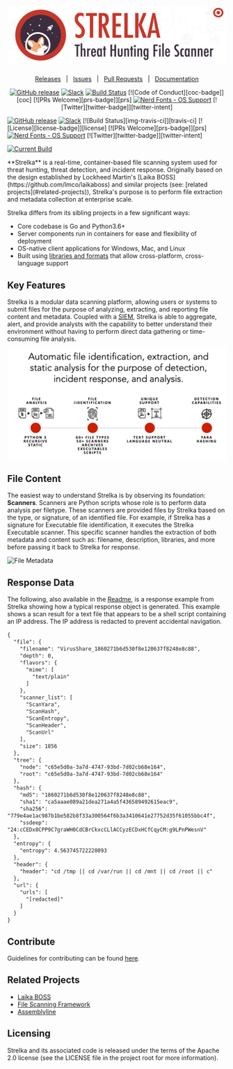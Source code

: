 <h1 align="center">
  <img src="./misc/assets/strelka_banner.png" alt="Strelka Banner" />
</h1>

<div align="center">

[Releases][release]&nbsp;&nbsp;&nbsp;|&nbsp;&nbsp;&nbsp;[Issues](issues)&nbsp;&nbsp;&nbsp;|&nbsp;&nbsp;&nbsp;[Pull Requests](pull-requests)&nbsp;&nbsp;&nbsp;|&nbsp;&nbsp;&nbsp;[Documentation][wiki]

[![GitHub release][img-version-badge]][repo] [![Slack][img-slack-badge]][slack] [![Build Status][img-actions-badge]][actions-ci] [![Code of Conduct][coc-badge]][coc] [![PRs Welcome][prs-badge]][prs]  <a href="#patched-fonts" title=""><img src="https://raw.githubusercontent.com/wiki/ryanoasis/nerd-fonts/images/faux-shield-badge-os-logos.svg?sanitize=true" alt="Nerd Fonts - OS Support"></a> [![Twitter][twitter-badge]][twitter-intent]

</div>

[![GitHub release][img-version-badge]][repo] [![Slack][img-slack-badge]][slack] [![Build Status][img-travis-ci]][travis-ci] [![License][license-badge]][license] [![PRs Welcome][prs-badge]][prs]  <a href="#patched-fonts" title=""><img src="https://raw.githubusercontent.com/wiki/ryanoasis/nerd-fonts/images/faux-shield-badge-os-logos.svg?sanitize=true" alt="Nerd Fonts - OS Support"></a> [![Twitter][twitter-badge]][twitter-intent]

[![Current Build](https://github.com/target/strelka/actions/workflows/build_strelka_on_push.yml/badge.svg)](https://github.com/target/strelka/actions/workflows/build_strelka_on_push.yml)

</div>
**Strelka** is a real-time, container-based file scanning system used for threat hunting, threat detection, and incident response. Originally based on the design established by Lockheed Martin's [Laika BOSS](https://github.com/lmco/laikaboss) and similar projects (see: [related projects](#related-projects)), Strelka's purpose is to perform file extraction and metadata collection at enterprise scale.

Strelka differs from its sibling projects in a few significant ways:
* Core codebase is Go and Python3.6+
* Server components run in containers for ease and flexibility of deployment
* OS-native client applications for Windows, Mac, and Linux
* Built using [libraries and formats](#architecture) that allow cross-platform, cross-language support

## Key Features
Strelka is a modular data scanning platform, allowing users or systems to submit files for the purpose of analyzing, extracting, and reporting file content and metadata. Coupled with a [SIEM](https://en.wikipedia.org/wiki/Security_information_and_event_management), Strelka is able to aggregate, alert, and provide analysts with the capability to better understand their environment without having to perform direct data gathering or time-consuming file analysis.

![Strelka Features](./misc/assets/strelka_features.png)


## File Content
The easiest way to understand Strelka is by observing its foundation: **Scanners**. Scanners are Python scripts whose role is to perform data analysis per filetype. These scanners are provided files by Strelka based on the type, or signature, of an identified file. For example, if Strelka has a signature for Executable file identification, it executes the Strelka Executable scanner. This specific scanner handles the extraction of both metadata and content such as: filename, description, libraries, and more before passing it back to Strelka for response. 

![File Metadata](./misc/assets/strelka_content.png)

## Response Data
The following, also available in the [Readme](https://github.com/target/strelka/blob/f87d2ca15c38d54a4b4401e0a56d6e6d46212eb9/docs/README.md#identifying-suspicious-text), is a response example from Strelka showing how a typical response object is generated. This example shows a scan result for a text file that appears to be a shell script containing an IP address. The IP address is redacted to prevent accidental navigation.

```
{
  "file": {
    "filename": "VirusShare_1860271b6d530f8e120637f8248e8c88",
    "depth": 0,
    "flavors": {
      "mime": [
        "text/plain"
      ]
    },
    "scanner_list": [
      "ScanYara",
      "ScanHash",
      "ScanEntropy",
      "ScanHeader",
      "ScanUrl"
    ],
    "size": 1856
  },
  "tree": {
    "node": "c65e5d0a-3a7d-4747-93bd-7d02cb68e164",
    "root": "c65e5d0a-3a7d-4747-93bd-7d02cb68e164"
  },
  "hash": {
    "md5": "1860271b6d530f8e120637f8248e8c88",
    "sha1": "ca5aaae089a21dea271a4a5f436589492615eac9",
    "sha256": "779e4ae1ac987b1be582b8f33a300564f6b3a3410641e27752d35f61055bbc4f",
    "ssdeep": "24:cCEDx8CPP9C7graWH0CdCBrCkxcCLlACCyzECDxHCfCqyCM:g9LPnPWesnV"
  },
  "entropy": {
    "entropy": 4.563745722228093
  },
  "header": {
    "header": "cd /tmp || cd /var/run || cd /mnt || cd /root || c"
  },
  "url": {
    "urls": [
      "[redacted]"
    ]
  }
}
```

## Contribute
Guidelines for contributing can be found [here](https://github.com/target/strelka/blob/master/CONTRIBUTING.md).

## Related Projects
* [Laika BOSS](https://github.com/lmco/laikaboss)
* [File Scanning Framework](https://github.com/EmersonElectricCo/fsf)
* [Assemblyline](https://bitbucket.org/cse-assemblyline/)

## Licensing
Strelka and its associated code is released under the terms of the Apache 2.0 license (see the LICENSE file in the project root for more information).

<!--
Links
-->
[release]:https://github.com/target/strelka/releases/latest "Latest Release (external link) ➶"
[issues]:https://github.com/target/strelka/issues "Issues (external link) ➶"
[pull-requests]:https://github.com/target/strelka/pulls "Pull Requests (external link) ➶"
[wiki]:https://target.github.io/strelka/#/ "Wiki (external link) ➶"
[repo]:https://github.com/target/strelka "Repository (external link) ➶"
[slack]:https://join.slack.com/t/cfc-open-source/shared_invite/zt-e54crchh-a6x4iDy18D5lVwFKQoEeEQ
[actions-ci]:https://github.com/target/strelka/actions/workflows/build_strelka_daily.yml

<!--
Badges
-->
[img-version-badge]:https://img.shields.io/github/release/target/strelka.svg?style=for-the-badge
[img-slack-badge]:https://img.shields.io/badge/slack-join-brightgreen.svg?style=for-the-badge&logo=slack
[img-actions-badge]:https://img.shields.io/github/workflow/status/target/strelka/Daily%20Build?&style=for-the-badge





